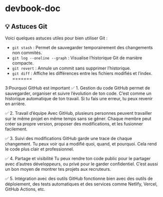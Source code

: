 # devbook-doc

## 💡 Astuces Git

Voici quelques astuces utiles pour bien utiliser Git :

- `git stash` : Permet de sauvegarder temporairement des changements non commités.
- `git log --oneline --graph` : Visualise l’historique Git de manière compacte.
- `git revert` : Annule un commit sans supprimer l’historique.
- `git diff` : Affiche les différences entre les fichiers modifiés et l’index.
=======



3:Pourquoi GitHub est important
✅ 1. Gestion du code
GitHub permet de sauvegarder, organiser et suivre l’évolution de ton code. C’est comme un historique automatique de ton travail. Si tu fais une erreur, tu peux revenir en arrière.

✅ 2. Travail d’équipe
Avec GitHub, plusieurs personnes peuvent travailler sur le même projet en même temps sans se gêner. Chaque membre peut créer sa propre version, proposer des modifications, et les fusionner facilement.

✅ 3. Suivi des modifications
GitHub garde une trace de chaque changement. Tu peux voir qui a modifié quoi, quand, et pourquoi. Cela rend le code plus clair et professionnel.

✅ 4. Partage et visibilité
Tu peux rendre ton code public pour le partager avec d’autres développeurs, ou privé pour le garder confidentiel. C’est aussi un bon moyen de montrer tes projets aux recruteurs.

✅ 5. Intégration avec des outils
GitHub fonctionne bien avec des outils de déploiement, des tests automatiques et des services comme Netlify, Vercel, GitHub Actions, etc.
